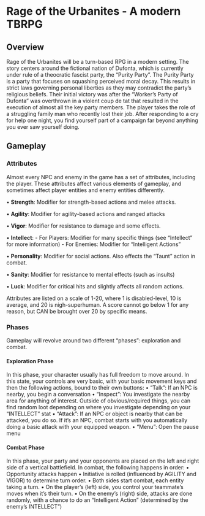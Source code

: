 # Rage of the Urbanites - A modern TBRPG

## Overview

Rage of the Urbanites will be a turn-based RPG in a modern setting. The story centers around the fictional nation of Dufonta, which is currently under rule of a theocratic fascist party, the “Purity Party”. The Purity Party is a party that focuses on squashing perceived moral decay. This results in strict laws governing personal liberties as they may contradict the party’s religious beliefs. Their initial victory was after the “Worker’s Party of Dufonta” was overthrown in a violent coup de tat that resulted in the execution of almost all the key party members.
The player takes the role of a struggling family man who recently lost their job. After responding to a cry for help one night, you find yourself part of a campaign far beyond anything you ever saw yourself doing. 

## Gameplay

### Attributes

Almost every NPC and enemy in the game has a set of attributes, including the player. These attributes affect various elements of gameplay, and sometimes affect player entities and enemy entities differently.

•	**Strength**: Modifier for strength-based actions and melee attacks.

•	**Agility**: Modifier for agility-based actions and ranged attacks

•	**Vigor**: Modifier for resistance to damage and some effects.

•	**Intellect**:
		- For Players: Modifier for many specific things (see “Intellect” for more information)
		- For Enemies: Modifier for “Intelligent Actions”

•	**Personality**: Modifier for social actions. Also effects the “Taunt” action in combat.

•	**Sanity**: Modifier for resistance to mental effects (such as insults)

•	**Luck**: Modifier for critical hits and slightly affects all random actions. 

Attributes are listed on a scale of 1-20, where 1 is disabled-level, 10 is average, and 20 is nigh-superhuman. A score cannot go below 1 for any reason, but CAN be brought over 20 by specific means.

### Phases

Gameplay will revolve around two different “phases”: exploration and combat. 

#### Exploration Phase

In this phase, your character usually has full freedom to move around. In this state, your controls are very basic, with your basic movement keys and then the following actions, bound to their own buttons: 
•	“Talk”: If an NPC is nearby, you begin a conversation
•	“Inspect”: You investigate the nearby area for anything of interest. Outside of obvious/required things, you can find random loot depending on where you investigate depending on your “INTELLECT” stat
•	“Attack”: If an NPC or object is nearby that can be attacked, you do so. If it’s an NPC, combat starts with you automatically doing a basic attack with your equipped weapon. 
•	“Menu”: Open the pause menu

#### Combat Phase

In this phase, your party and your opponents are placed on the left and right side of a vertical battlefield. In combat, the following happens in order:
•	Opportunity attacks happen
•	Initiative is rolled (influenced by AGILITY and VIGOR) to determine turn order. 
•	Both sides start combat, each entity taking a turn. 
•	On the player’s (left) side, you control your teammate’s moves when it’s their turn. 
•	On the enemy’s (right) side, attacks are done randomly, with a chance to do an “Intelligent Action” (determined by the enemy’s INTELLECT”) 
